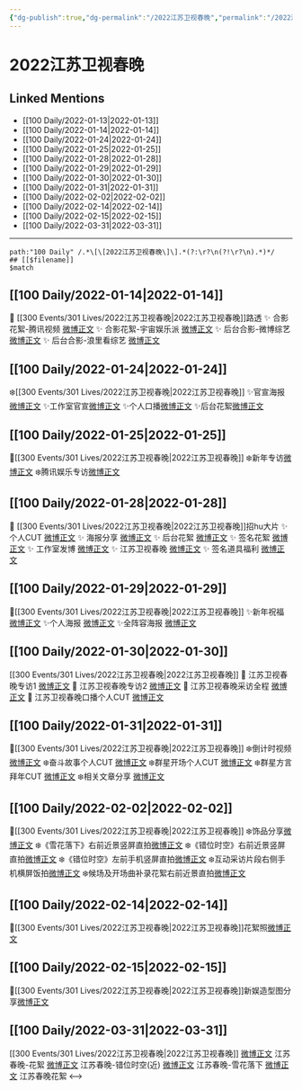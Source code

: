 ```yaml
---
{"dg-publish":true,"dg-permalink":"/2022江苏卫视春晚","permalink":"/2022江苏卫视春晚/","title":"2022江苏卫视春晚"}
---
```


# 2022江苏卫视春晚

## Linked Mentions
- [[100 Daily/2022-01-13\|2022-01-13]]
- [[100 Daily/2022-01-14\|2022-01-14]]
- [[100 Daily/2022-01-24\|2022-01-24]]
- [[100 Daily/2022-01-25\|2022-01-25]]
- [[100 Daily/2022-01-28\|2022-01-28]]
- [[100 Daily/2022-01-29\|2022-01-29]]
- [[100 Daily/2022-01-30\|2022-01-30]]
- [[100 Daily/2022-01-31\|2022-01-31]]
- [[100 Daily/2022-02-02\|2022-02-02]]
- [[100 Daily/2022-02-14\|2022-02-14]]
- [[100 Daily/2022-02-15\|2022-02-15]]
- [[100 Daily/2022-03-31\|2022-03-31]]


---

```expander
path:"100 Daily" /.*\[\[2022江苏卫视春晚\]\].*(?:\r?\n(?!\r?\n).*)*/
## [[$filename]]
$match
```
## [[100 Daily/2022-01-14\|2022-01-14]]
💫 [[300 Events/301 Lives/2022江苏卫视春晚\|2022江苏卫视春晚]]路透
✨ 合影花絮-腾讯视频 [微博正文](https://m.weibo.cn/6466290670/4725514142748918)
✨ 合影花絮-宇宙娱乐派 [微博正文](https://m.weibo.cn/6466290670/4725495494870673)
✨ 后台合影-微博综艺 [微博正文](https://m.weibo.cn/6466290670/4725495143600259)
✨ 后台合影-浪里看综艺 [微博正文](https://m.weibo.cn/6466290670/4725506660894424)
## [[100 Daily/2022-01-24\|2022-01-24]]
❄️[[300 Events/301 Lives/2022江苏卫视春晚\|2022江苏卫视春晚]]
✨官宣海报[微博正文](https://m.weibo.cn/6466290670/4729111865721569)
✨工作室官宣[微博正文](https://m.weibo.cn/6466290670/4729110946910386)
✨个人口播[微博正文](https://m.weibo.cn/6466290670/4729111396749679)
✨后台花絮[微博正文](https://m.weibo.cn/6466290670/4729112248453853)
## [[100 Daily/2022-01-25\|2022-01-25]]
🌟[[300 Events/301 Lives/2022江苏卫视春晚\|2022江苏卫视春晚]]
❄️新年专访[微博正文](https://m.weibo.cn/6466290670/4729472471794513)
❄️腾讯娱乐专访[微博正文](https://m.weibo.cn/6466290670/4729483313550213)
## [[100 Daily/2022-01-28\|2022-01-28]]
💫 [[300 Events/301 Lives/2022江苏卫视春晚\|2022江苏卫视春晚]]招hu大片
✨ 个人CUT [微博正文](https://m.weibo.cn/6466290670/4730577061677020)
✨ 海报分享 [微博正文](https://m.weibo.cn/6466290670/4730558003546288)
✨ 后台花絮 [微博正文](https://m.weibo.cn/6466290670/4730568879902258)
✨ 签名花絮 [微博正文](https://m.weibo.cn/6466290670/4730576818667642)
✨ 工作室发博 [微博正文](https://m.weibo.cn/6466290670/4730564119367911)
✨ 江苏卫视春晚 [微博正文](https://m.weibo.cn/6466290670/4730551229223791)
✨ 签名道具福利 [微博正文](https://m.weibo.cn/6466290670/4730579902531473)
## [[100 Daily/2022-01-29\|2022-01-29]]
🌟[[300 Events/301 Lives/2022江苏卫视春晚\|2022江苏卫视春晚]]
✨新年祝福 [微博正文](https://m.weibo.cn/6466290670/4730912010669674)
✨个人海报 [微博正文](https://m.weibo.cn/6466290670/4730912304530824)
✨全阵容海报 [微博正文](https://m.weibo.cn/6466290670/4730907858829772)
## [[100 Daily/2022-01-30\|2022-01-30]]
[[300 Events/301 Lives/2022江苏卫视春晚\|2022江苏卫视春晚]]
💫 江苏卫视春晚专访1 [微博正文](https://m.weibo.cn/6466290670/4731358700115095)
💫 江苏卫视春晚专访2 [微博正文](https://m.weibo.cn/6466290670/4731346083646662)
💫 江苏卫视春晚采访全程 [微博正文](https://m.weibo.cn/6466290670/4731413200373527)
💫 江苏卫视春晚口播个人CUT [微博正文](https://m.weibo.cn/6466290670/4731303741620836)
## [[100 Daily/2022-01-31\|2022-01-31]]
💫[[300 Events/301 Lives/2022江苏卫视春晚\|2022江苏卫视春晚]]
❄️倒计时视频 [微博正文](https://m.weibo.cn/6466290670/4731634538253430)
❄️奋斗故事个人CUT [微博正文](https://m.weibo.cn/6466290670/4731636577470345)
❄️群星开场个人CUT [微博正文](https://m.weibo.cn/6466290670/4731639680993406)
❄️群星方言拜年CUT [微博正文](https://m.weibo.cn/6466290670/4731667010815447)
❄️相关文章分享 [微博正文](https://m.weibo.cn/6466290670/4731854756253485)
## [[100 Daily/2022-02-02\|2022-02-02]]
🌟[[300 Events/301 Lives/2022江苏卫视春晚\|2022江苏卫视春晚]]
❄️饰品分享[微博正文](https://m.weibo.cn/6466290670/4732389110581140)
❄️《雪花落下》右前近景竖屏直拍[微博正文](https://m.weibo.cn/6466290670/4732537224306185)
❄️《错位时空》右前近景竖屏直拍[微博正文](https://m.weibo.cn/6466290670/4732537529697430)
❄️《错位时空》左前手机竖屏直拍[微博正文](https://m.weibo.cn/6466290670/4732537979278631)
❄️互动采访片段右侧手机横屏饭拍[微博正文](https://m.weibo.cn/6466290670/4732537736268263)
❄️候场及开场曲补录花絮右前近景直拍[微博正文](https://m.weibo.cn/6466290670/4732536842098624)
## [[100 Daily/2022-02-14\|2022-02-14]]
🌟[[300 Events/301 Lives/2022江苏卫视春晚\|2022江苏卫视春晚]]花絮照[微博正文](https://m.weibo.cn/6466290670/4736847118861300)
## [[100 Daily/2022-02-15\|2022-02-15]]
🌟[[300 Events/301 Lives/2022江苏卫视春晚\|2022江苏卫视春晚]]新娱造型图分享[微博正文](https://m.weibo.cn/6466290670/4737214301606403)
## [[100 Daily/2022-03-31\|2022-03-31]]
[[300 Events/301 Lives/2022江苏卫视春晚\|2022江苏卫视春晚]]
[微博正文](https://m.weibo.cn/6010782017/4753004856870273) 江苏春晚-花絮
[微博正文](https://m.weibo.cn/6010782017/4753004856870273) 江苏春晚-错位时空(近)
[微博正文](https://m.weibo.cn/5883478724/4753094179555857) 江苏春晚-雪花落下
[微博正文](https://m.weibo.cn/5652071619/4753174755804509) 江苏春晚花絮
<-->
